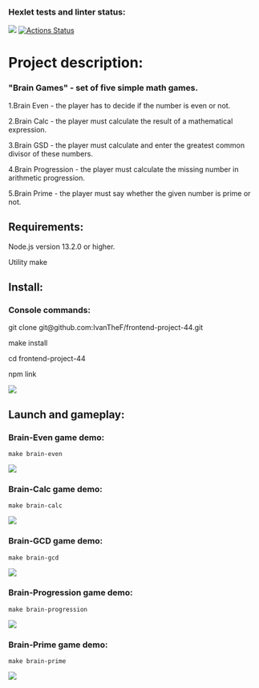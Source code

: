 ### Hexlet tests and linter status:
<a href="https://codeclimate.com/github/IvanTheF/frontend-project-44/maintainability"><img src="https://api.codeclimate.com/v1/badges/b83a7dd240f1f9461d48/maintainability" /></a>
[![Actions Status](https://github.com/IvanTheF/frontend-project-44/workflows/hexlet-check/badge.svg)](https://github.com/IvanTheF/frontend-project-44/actions)

<h1>Project description:</h1>

<h3>"Brain Games" - set of five simple math games.</h3>

<p>1.Brain Even - the player has to decide if the number is even or not.</p>

<p>2.Brain Calc - the player must calculate the result of a mathematical expression.</p>

<p>3.Brain GSD - the player must calculate and enter the greatest common divisor of these numbers.</p>

<p>4.Brain Progression - the player must calculate the missing number in arithmetic progression.</p>

<p>5.Brain Prime - the player must say whether the given number is prime or not.</p>

<h2>Requirements:</h2>

<p>Node.js version 13.2.0 or higher.</p>

<p>Utility make</p>

<h2>Install:</h2>

<h3>Console commands:</h3>

<p>git clone git@github.com:IvanTheF/frontend-project-44.git</p>

<p>make install</p>

<p>cd frontend-project-44</p>

<p>npm link</p>

<a href="https://asciinema.org/a/AWnbejDvwWNqOYtaNpMxtQPzW" target="_blank"><img src="https://asciinema.org/a/AWnbejDvwWNqOYtaNpMxtQPzW.svg" /></a>


<h2>Launch and gameplay:</h2>

<h3>Brain-Even game demo:</h3>

`make brain-even`

<a href="https://asciinema.org/a/VQhMdxlVNdTIkIzYEXIy6Cjxd" target="_blank"><img src="https://asciinema.org/a/VQhMdxlVNdTIkIzYEXIy6Cjxd.svg" /></a>

<h3>Brain-Calc game demo:</h3>

`make brain-calc`

<a href="https://asciinema.org/a/SwGegPWtRFx2DlAMqgi9UNPt5" target="_blank"><img src="https://asciinema.org/a/SwGegPWtRFx2DlAMqgi9UNPt5.svg" /></a>

<h3>Brain-GCD game demo:</h3>

`make brain-gcd`

<a href="https://asciinema.org/a/6gPyBYHfwD3aTJ7CgtAH14lQX" target="_blank"><img src="https://asciinema.org/a/6gPyBYHfwD3aTJ7CgtAH14lQX.svg" /></a>

<h3>Brain-Progression game demo:</h3>

`make brain-progression`

<a href="https://asciinema.org/a/JcllKWms23cJRrzX3Onu1IFCp" target="_blank"><img src="https://asciinema.org/a/JcllKWms23cJRrzX3Onu1IFCp.svg" /></a>

<h3>Brain-Prime game demo:</h3>

`make brain-prime`

<a href="https://asciinema.org/a/ZWg9NVSgFAYLDFp3cxQJVs014" target="_blank"><img src="https://asciinema.org/a/ZWg9NVSgFAYLDFp3cxQJVs014.svg" /></a>
